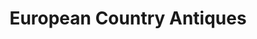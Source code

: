 ---
title: "European Country Antiques"
url: /cambridge/european-country-antiques/
shop: antiques
---